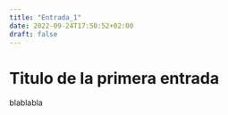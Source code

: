 ```yaml
---
title: "Entrada_1"
date: 2022-09-24T17:50:52+02:00
draft: false
---
```


# Titulo de la primera entrada

blablabla
